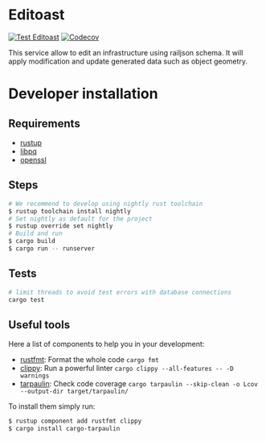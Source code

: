# Editoast

[![Test Editoast](https://github.com/DGEXSolutions/osrd/actions/workflows/editoast.yml/badge.svg)](https://github.com/DGEXSolutions/osrd/actions/workflows/editoast.yml)
[![Codecov](https://codecov.io/gh/DGEXSolutions/osrd/branch/dev/graph/badge.svg?token=O3NAHQ01NO&flag=editoast)](https://codecov.io/gh/DGEXSolutions/osrd)

This service allow to edit an infrastructure using railjson schema.
It will apply modification and update generated data such as object geometry.

# Developer installation

## Requirements

- [rustup](https://rustup.rs/)
- [libpq](https://www.postgresql.org/docs/current/libpq.html)
- [openssl](https://www.openssl.org)

## Steps

```sh
# We recommend to develop using nightly rust toolchain
$ rustup toolchain install nightly
# Set nightly as default for the project
$ rustup override set nightly
# Build and run
$ cargo build
$ cargo run -- runserver
```

## Tests

```sh
# limit threads to avoid test errors with database connections
cargo test
```

## Useful tools

Here a list of components to help you in your development:

 - [rustfmt](https://github.com/rust-lang/rustfmt): Format the whole code `cargo fmt`
 - [clippy](https://github.com/rust-lang/rust-clippy): Run a powerful linter `cargo clippy --all-features -- -D warnings`
 - [tarpaulin](https://github.com/xd009642/tarpaulin): Check code coverage `cargo tarpaulin --skip-clean -o Lcov --output-dir target/tarpaulin/`

To install them simply run:
```sh
$ rustup component add rustfmt clippy
$ cargo install cargo-tarpaulin
```
